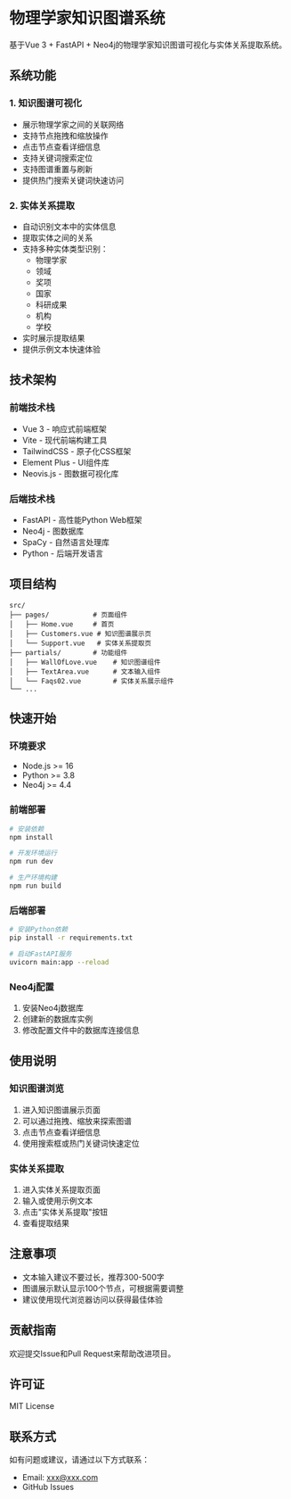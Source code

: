 # 物理学家知识图谱系统

基于Vue 3 + FastAPI + Neo4j的物理学家知识图谱可视化与实体关系提取系统。

## 系统功能

### 1. 知识图谱可视化
- 展示物理学家之间的关联网络
- 支持节点拖拽和缩放操作
- 点击节点查看详细信息
- 支持关键词搜索定位
- 支持图谱重置与刷新
- 提供热门搜索关键词快速访问

### 2. 实体关系提取
- 自动识别文本中的实体信息
- 提取实体之间的关系
- 支持多种实体类型识别：
  - 物理学家
  - 领域
  - 奖项
  - 国家
  - 科研成果
  - 机构
  - 学校
- 实时展示提取结果
- 提供示例文本快速体验

## 技术架构

### 前端技术栈
- Vue 3 - 响应式前端框架
- Vite - 现代前端构建工具
- TailwindCSS - 原子化CSS框架
- Element Plus - UI组件库
- Neovis.js - 图数据可视化库

### 后端技术栈
- FastAPI - 高性能Python Web框架
- Neo4j - 图数据库
- SpaCy - 自然语言处理库
- Python - 后端开发语言

## 项目结构
```
src/
├── pages/           # 页面组件
│   ├── Home.vue     # 首页
│   ├── Customers.vue # 知识图谱展示页
│   └── Support.vue   # 实体关系提取页
├── partials/        # 功能组件
│   ├── WallOfLove.vue    # 知识图谱组件
│   ├── TextArea.vue      # 文本输入组件
│   └── Faqs02.vue        # 实体关系展示组件
└── ...
```

## 快速开始

### 环境要求
- Node.js >= 16
- Python >= 3.8
- Neo4j >= 4.4

### 前端部署
```bash
# 安装依赖
npm install

# 开发环境运行
npm run dev

# 生产环境构建
npm run build
```

### 后端部署
```bash
# 安装Python依赖
pip install -r requirements.txt

# 启动FastAPI服务
uvicorn main:app --reload
```

### Neo4j配置
1. 安装Neo4j数据库
2. 创建新的数据库实例
3. 修改配置文件中的数据库连接信息

## 使用说明

### 知识图谱浏览
1. 进入知识图谱展示页面
2. 可以通过拖拽、缩放来探索图谱
3. 点击节点查看详细信息
4. 使用搜索框或热门关键词快速定位

### 实体关系提取
1. 进入实体关系提取页面
2. 输入或使用示例文本
3. 点击"实体关系提取"按钮
4. 查看提取结果

## 注意事项
- 文本输入建议不要过长，推荐300-500字
- 图谱展示默认显示100个节点，可根据需要调整
- 建议使用现代浏览器访问以获得最佳体验

## 贡献指南
欢迎提交Issue和Pull Request来帮助改进项目。

## 许可证
MIT License

## 联系方式
如有问题或建议，请通过以下方式联系：
- Email: xxx@xxx.com
- GitHub Issues
